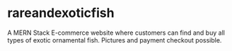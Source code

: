 # rareandexoticfish
A MERN Stack E-commerce website where customers can find and buy all types of exotic ornamental fish. Pictures and payment checkout possible. 
